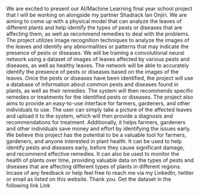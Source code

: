 We are excited to present our AI/Machine Learning final year school project that I will be working on alongside my partner Shadrack Ian Onjiri. We are aiming to come up with a physical model that can analyze the leaves of different plants and help identify the types of pests or diseases that are affecting them, as well as recommend remedies to deal with the problems. The project utilizes image recognition techniques to analyze the images of the leaves and identify any abnormalities or patterns that may indicate the presence of pests or diseases. We will be training a convolutional neural network using a dataset of images of leaves affected by various pests and diseases, as well as healthy leaves. The network will be able to accurately identify the presence of pests or diseases based on the images of the leaves. Once the pests or diseases have been identified, the project will use a database of information about common pests and diseases found in plants, as well as their remedies. The system will then recommends specific remedies or treatments for the identified pests or diseases. The project also aims to provide an easy-to-use interface for farmers, gardeners, and other individuals to use. The user can simply take a picture of the affected leaves and upload it to the system, which will then provide a diagnosis and recommendations for treatment. Additionally, it helps farmers, gardeners and other individuals save money and effort by identifying the issues early. We believe this project has the potential to be a valuable tool for farmers, gardeners, and anyone interested in plant health. It can be used to help identify pests and diseases early, before they cause significant damage, and recommend effective remedies. It can also be used to monitor the health of plants over time, providing valuable data on the types of pests and diseases that are affecting different types of plants in different regions. Incase of any feedback or help feel free to reach me via my LinkedIn, twitter or email as listed on this website. Thank you. Get the dataset in the following link Link
